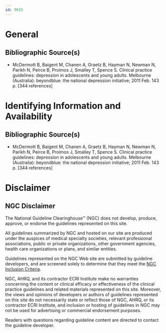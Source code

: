 ```yaml
---
id: 9655
---
```


# General

## Bibliographic Source(s)

- McDermott B, Baigent M, Chanen A, Graetz B, Hayman N, Newman N, Parikh N, Peirce B, Proimos J, Smalley T, Spence S. Clinical practice guidelines: depression in adolescents and young adults. Melbourne (Australia): beyondblue: the national depression initiative; 2011 Feb. 143 p. [344 references]

# Identifying Information and Availability

## Bibliographic Source(s)

- McDermott B, Baigent M, Chanen A, Graetz B, Hayman N, Newman N, Parikh N, Peirce B, Proimos J, Smalley T, Spence S. Clinical practice guidelines: depression in adolescents and young adults. Melbourne (Australia): beyondblue: the national depression initiative; 2011 Feb. 143 p. [344 references]

# Disclaimer

## NGC Disclaimer

The National Guideline Clearinghouse™ (NGC) does not develop, produce, approve, or endorse the guidelines represented on this site.

All guidelines summarized by NGC and hosted on our site are produced under the auspices of medical specialty societies, relevant professional associations, public or private organizations, other government agencies, health care organizations or plans, and similar entities.

Guidelines represented on the NGC Web site are submitted by guideline developers, and are screened solely to determine that they meet the [NGC Inclusion Criteria](/help-and-about/summaries/inclusion-criteria).

NGC, AHRQ, and its contractor ECRI Institute make no warranties concerning the content or clinical efficacy or effectiveness of the clinical practice guidelines and related materials represented on this site. Moreover, the views and opinions of developers or authors of guidelines represented on this site do not necessarily state or reflect those of NGC, AHRQ, or its contractor ECRI Institute, and inclusion or hosting of guidelines in NGC may not be used for advertising or commercial endorsement purposes.

Readers with questions regarding guideline content are directed to contact the guideline developer.

